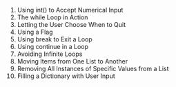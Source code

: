1. Using int() to Accept Numerical Input
2. The while Loop in Action
3. Letting the User Choose When to Quit
4. Using a Flag
5. Using break to Exit a Loop
6. Using continue in a Loop
7. Avoiding Infinite Loops
8. Moving Items from One List to Another
9. Removing All Instances of Specific Values from a List
10. Filling a Dictionary with User Input

